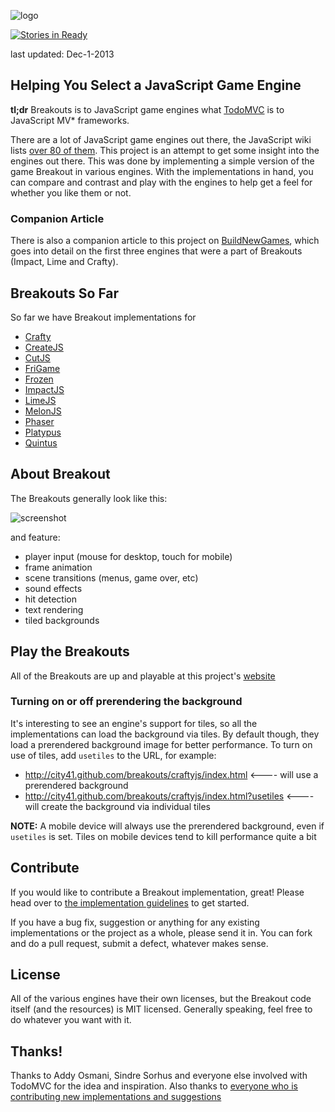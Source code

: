 ![logo](https://raw.github.com/city41/breakouts/master/logo.png)

[![Stories in Ready](https://badge.waffle.io/city41/breakouts.png)](http://waffle.io/city41/breakouts)

last updated: Dec-1-2013

## Helping You Select a JavaScript Game Engine

**tl;dr** Breakouts is to JavaScript game engines what [TodoMVC](http://todomvc.com) is to JavaScript MV\* frameworks.

There are a lot of JavaScript game engines out there, the JavaScript wiki lists [over 80 of them](https://github.com/bebraw/jswiki/wiki/Game-Engines). This project is an attempt to get some insight into the engines out there. This was done by implementing a simple version of the game Breakout in various engines. With the implementations in hand, you can compare and contrast and play with the engines to help get a feel for whether you like them or not.  
  
### Companion Article
There is also a companion article to this project on [BuildNewGames](http://buildnewgames.com/game-engine-comparison/), which goes into detail on the first
three engines that were a part of Breakouts (Impact, Lime and Crafty).

## Breakouts So Far

So far we have Breakout implementations for

* [Crafty](http://www.craftyjs.com)
* [CreateJS](http://www.createjs.com)
* [CutJS](http://cutjs.org)
* [FriGame](http://frigame.org/)
* [Frozen](http://frozenjs.com/)
* [ImpactJS](http://www.impactjs.com)
* [LimeJS](http://www.limejs.com)
* [MelonJS](http://www.melonjs.org)
* [Phaser](http://phaser.io)
* [Platypus](http://github.com/PBS-KIDS/Platypus)
* [Quintus](http://html5quintus.com/)

## About Breakout

The Breakouts generally look like this:

![screenshot](https://raw.github.com/city41/breakouts/master/breakoutScreenshot.png)

and feature:

* player input (mouse for desktop, touch for mobile)
* frame animation
* scene transitions (menus, game over, etc)
* sound effects
* hit detection
* text rendering
* tiled backgrounds

## Play the Breakouts

All of the Breakouts are up and playable at this project's [website](http://jsbreakouts.org)

### Turning on or off prerendering the background

It's interesting to see an engine's support for tiles, so all the implementations can load the background via tiles. By default though, they load a prerendered background image for better performance. To turn on use of tiles, add `usetiles` to the URL, for example:

* http://city41.github.com/breakouts/craftyjs/index.html   <---- will use a prerendered background
* http://city41.github.com/breakouts/craftyjs/index.html?usetiles   <---- will create the background via individual tiles

**NOTE:** A mobile device will always use the prerendered background, even if `usetiles` is set. Tiles on mobile devices tend to kill performance quite a bit

## Contribute

If you would like to contribute a Breakout implementation, great! Please head over to [the implementation guidelines](https://github.com/city41/breakouts/blob/master/ImplementationGuidelines.md) to get started.

If you have a bug fix, suggestion or anything for any existing implementations or the project as a whole, please send it in. You can fork and do a pull request, submit a defect, whatever makes sense.

## License

All of the various engines have their own licenses, but the Breakout code itself (and the resources) is MIT licensed. Generally speaking, feel free to do whatever you want with it.

## Thanks!

Thanks to Addy Osmani, Sindre Sorhus and everyone else involved with TodoMVC for the idea and inspiration. Also thanks to [everyone who is contributing new implementations and suggestions](https://github.com/city41/breakouts/graphs/contributors)





